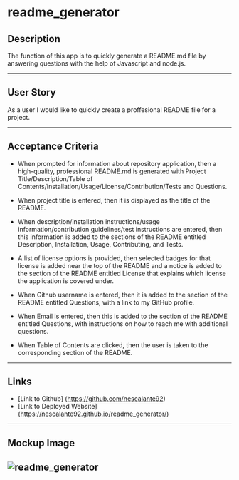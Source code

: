# readme_generator
## Description 
The function of this app is to quickly generate a README.md file by answering questions with the help of Javascript and node.js.

---------------------

## User Story

As a user I would like to quickly create a proffesional README file for a project.

--------------------

## Acceptance Criteria

- When prompted for information about repository application, then a high-quality, professional README.md is generated with Project Title/Description/Table of Contents/Installation/Usage/License/Contribution/Tests and Questions.

- When project title is entered, then it is displayed as the title of the README.

- When description/installation instructions/usage information/contribution guidelines/test instructions are entered, then this information is added to the  sections of the README entitled Description, Installation, Usage, Contributing, and Tests. 

- A list of license options is provided, then selected badges for that license is added near the top of the README and a notice is added to the section of the README entitled License that explains which license the application is covered under.

- When Github username is entered, then it is added to the section of the README entitled Questions, with a link to my GitHub profile.

- When Email is entered, then this is added to the section of the README entitled Questions, with instructions on how to reach me with additional questions.

- When Table of Contents are clicked, then the user is taken to the corresponding section of the README. 

-------------------

## Links

- [Link to Github] (https://github.com/nescalante92)
- [Link to Deployed Website] (https://nescalante92.github.io/readme_generator/)
--------------------

## Mockup Image
![readme_generator]()
--------------------